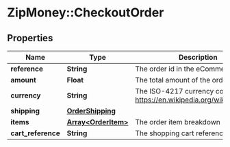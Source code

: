 # ZipMoney::CheckoutOrder

## Properties
Name | Type | Description | Notes
------------ | ------------- | ------------- | -------------
**reference** | **String** | The order id in the eCommerce system | [optional] 
**amount** | **Float** | The total amount of the order | 
**currency** | **String** | The ISO-4217 currency code. See https://en.wikipedia.org/wiki/ISO_4217 | 
**shipping** | [**OrderShipping**](OrderShipping.md) |  | 
**items** | [**Array&lt;OrderItem&gt;**](OrderItem.md) | The order item breakdown | [optional] 
**cart_reference** | **String** | The shopping cart reference id | [optional] 


